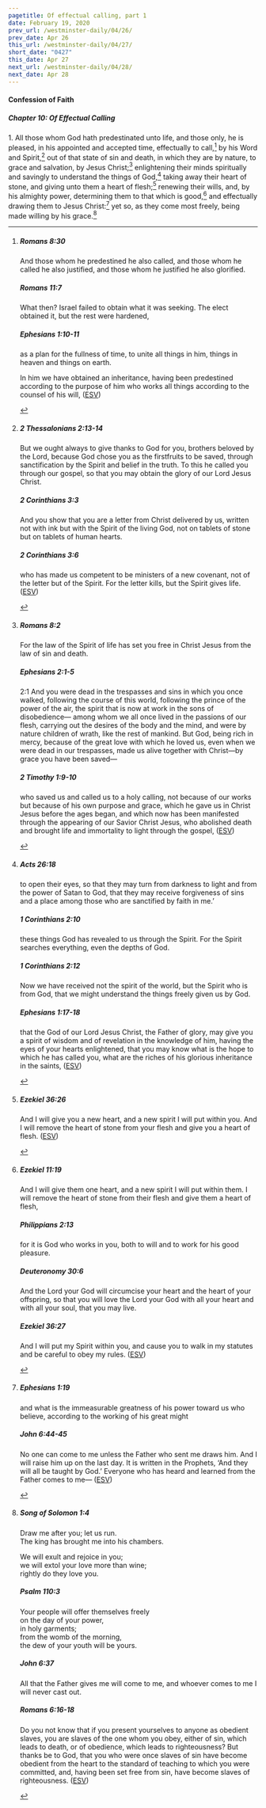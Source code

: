 ```yaml
---
pagetitle: Of effectual calling, part 1
date: February 19, 2020
prev_url: /westminster-daily/04/26/
prev_date: Apr 26
this_url: /westminster-daily/04/27/
short_date: "0427"
this_date: Apr 27
next_url: /westminster-daily/04/28/
next_date: Apr 28
---
```


#### Confession of Faith

##### Chapter 10: Of Effectual Calling

1\. All those whom God hath predestinated unto life, and those only, he is pleased, in his appointed and accepted time, effectually to call,[^fnref:wcf1] by his Word and Spirit,[^fnref:wcf2] out of that state of sin and death, in which they are by nature, to grace and salvation, by Jesus Christ;[^fnref:wcf3] enlightening their minds spiritually and savingly to understand the things of God,[^fnref:wcf4] taking away their heart of stone, and giving unto them a heart of flesh;[^fnref:wcf5] renewing their wills, and, by his almighty power, determining them to that which is good,[^fnref:wcf6] and effectually drawing them to Jesus Christ:[^fnref:wcf7] yet so, as they come most freely, being made willing by his grace.[^fnref:wcf8]

[^fnref:wcf1]: <div class="esv"><h5>Romans 8:30</h5> <div class="esv-text"><p id="p45008030.01-1">And those whom he predestined he also called, and those whom he called he also justified, and those whom he justified he also glorified.</p> </div><h5>Romans 11:7</h5> <div class="esv-text"><p id="p45011007.01-2">What then? Israel failed to obtain what it was seeking. The elect obtained it, but the rest were hardened,</p> </div><h5>Ephesians 1:10-11</h5> <div class="esv-text"><p id="p49001010.01-3">as a plan for the fullness of time, to unite all things in him, things in heaven and things on earth.</p>  <p id="p49001011.01-3">In him we have obtained an inheritance, having been predestined according to the purpose of him who works all things according to the counsel of his will,  (<a href="http://www.esv.org" class="copyright">ESV</a>)</p> </div> </div>

[^fnref:wcf2]: <div class="esv"><h5>2 Thessalonians 2:13-14</h5> <div class="esv-text"> <p id="p53002013.03-1">But we ought always to give thanks to God for you, brothers beloved by the Lord, because God chose you as the firstfruits to be saved, through sanctification by the Spirit and belief in the truth. To this he called you through our gospel, so that you may obtain the glory of our Lord Jesus Christ.</p> </div><h5>2 Corinthians 3:3</h5> <div class="esv-text"><p id="p47003003.01-2">And you show that you are a letter from Christ delivered by us, written not with ink but with the Spirit of the living God, not on tablets of stone but on tablets of human hearts.</p> </div><h5>2 Corinthians 3:6</h5> <div class="esv-text"><p id="p47003006.01-3">who has made us competent to be ministers of a new covenant, not of the letter but of the Spirit. For the letter kills, but the Spirit gives life.  (<a href="http://www.esv.org" class="copyright">ESV</a>)</p> </div> </div>

[^fnref:wcf3]: <div class="esv"><h5>Romans 8:2</h5> <div class="esv-text"><p id="p45008002.01-1">For the law of the Spirit of life has set you free in Christ Jesus from the law of sin and death.</p> </div><h5>Ephesians 2:1-5</h5> <div class="esv-text"> <p id="p49002001.05-2"><span class="chapter-num" id="v49002001-2">2:1&nbsp;</span>And you were dead in the trespasses and sins in which you once walked, following the course of this world, following the prince of the power of the air, the spirit that is now at work in the sons of disobedience&#8212; among whom we all once lived in the passions of our flesh, carrying out the desires of the body and the mind, and were by nature children of wrath, like the rest of mankind. But God, being rich in mercy, because of the great love with which he loved us, even when we were dead in our trespasses, made us alive together with Christ&#8212;by grace you have been saved&#8212;</p> </div><h5>2 Timothy 1:9-10</h5> <div class="esv-text"><p id="p55001009.01-3">who saved us and called us to a holy calling, not because of our works but because of his own purpose and grace, which he gave us in Christ Jesus before the ages began, and which now has been manifested through the appearing of our Savior Christ Jesus, who abolished death and brought life and immortality to light through the gospel,  (<a href="http://www.esv.org" class="copyright">ESV</a>)</p> </div> </div>

[^fnref:wcf4]: <div class="esv"><h5>Acts 26:18</h5> <div class="esv-text"><p id="p44026018.01-1"><span class="woc">to open their eyes, so that they may turn from darkness to light and from the power of Satan to God, that they may receive forgiveness of sins and a place among those who are sanctified by faith in me.&#8217;</span></p> </div><h5>1 Corinthians 2:10</h5> <div class="esv-text"><p class="same-paragraph" id="p46002010.01-2">these things God has revealed to us through the Spirit. For the Spirit searches everything, even the depths of God.</p> </div><h5>1 Corinthians 2:12</h5> <div class="esv-text"><p id="p46002012.01-3">Now we have received not the spirit of the world, but the Spirit who is from God, that we might understand the things freely given us by God.</p> </div><h5>Ephesians 1:17-18</h5> <div class="esv-text"><p id="p49001017.01-4">that the God of our Lord Jesus Christ, the Father of glory, may give you a spirit of wisdom and of revelation in the knowledge of him, having the eyes of your hearts enlightened, that you may know what is the hope to which he has called you, what are the riches of his glorious inheritance in the saints,  (<a href="http://www.esv.org" class="copyright">ESV</a>)</p> </div> </div>

[^fnref:wcf5]: <div class="esv"><h5>Ezekiel 36:26</h5> <div class="esv-text"><p id="p26036026.01-1">And I will give you a new heart, and a new spirit I will put within you. And I will remove the heart of stone from your flesh and give you a heart of flesh.  (<a href="http://www.esv.org" class="copyright">ESV</a>)</p> </div> </div>

[^fnref:wcf6]: <div class="esv"><h5>Ezekiel 11:19</h5> <div class="esv-text"><p id="p26011019.01-1">And I will give them one heart, and a new spirit I will put within them. I will remove the heart of stone from their flesh and give them a heart of flesh,</p> </div><h5>Philippians 2:13</h5> <div class="esv-text"><p id="p50002013.01-2">for it is God who works in you, both to will and to work for his good pleasure.</p> </div><h5>Deuteronomy 30:6</h5> <div class="esv-text"><p id="p05030006.01-3">And the <span class="small-caps">Lord</span> your God will circumcise your heart and the heart of your offspring, so that you will love the <span class="small-caps">Lord</span> your God with all your heart and with all your soul, that you may live.</p> </div><h5>Ezekiel 36:27</h5> <div class="esv-text"><p id="p26036027.01-4">And I will put my Spirit within you, and cause you to walk in my statutes and be careful to obey my rules.  (<a href="http://www.esv.org" class="copyright">ESV</a>)</p> </div> </div>

[^fnref:wcf7]: <div class="esv"><h5>Ephesians 1:19</h5> <div class="esv-text"><p id="p49001019.01-1">and what is the immeasurable greatness of his power toward us who believe, according to the working of his great might</p> </div><h5>John 6:44-45</h5> <div class="esv-text"><p id="p43006044.01-2"><span class="woc">No one can come to me unless the Father who sent me draws him. And I will raise him up on the last day.</span> <span class="woc">It is written in the Prophets, &#8216;And they will all be taught by God.&#8217; Everyone who has heard and learned from the Father comes to me&#8212;</span>  (<a href="http://www.esv.org" class="copyright">ESV</a>)</p> </div> </div>

[^fnref:wcf8]: <div class="esv"><h5>Song of Solomon 1:4</h5> <div class="esv-text"><div class="block-indent"> <p class="line-group" id="p22001004.01-1">Draw me after you; let us run.<br /> <span class="indent"></span>The king has brought me into his chambers.</p>  <p class="line-group" id="p22001004.17-1">We will exult and rejoice in you;<br /> <span class="indent"></span>we will extol your love more than wine;<br /> <span class="indent"></span>rightly do they love you.</p> </div> </div><h5>Psalm 110:3</h5> <div class="esv-text"><div class="block-indent"> <p class="line-group" id="p19110003.01-2">Your people will offer themselves freely<br /> <span class="indent"></span>on the day of your power,<br /> <span class="indent"></span>in holy garments;<br /> from the womb of the morning,<br /> <span class="indent"></span>the dew of your youth will be yours.</p> </div> </div><h5>John 6:37</h5> <div class="esv-text"><p id="p43006037.01-3"><span class="woc">All that the Father gives me will come to me, and whoever comes to me I will never cast out.</span></p> </div><h5>Romans 6:16-18</h5> <div class="esv-text"><p id="p45006016.01-4">Do you not know that if you present yourselves to anyone as obedient slaves, you are slaves of the one whom you obey, either of sin, which leads to death, or of obedience, which leads to righteousness? But thanks be to God, that you who were once slaves of sin have become obedient from the heart to the standard of teaching to which you were committed, and, having been set free from sin, have become slaves of righteousness.  (<a href="http://www.esv.org" class="copyright">ESV</a>)</p> </div> </div>

